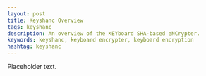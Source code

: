 ```yaml
---
layout: post
title: Keyshanc Overview
tags: keyshanc
description: An overview of the KEYboard SHA-based eNCrypter.
keywords: keyshanc, keyboard encrypter, keyboard encryption
hashtag: keyshanc
---
```


Placeholder text.
